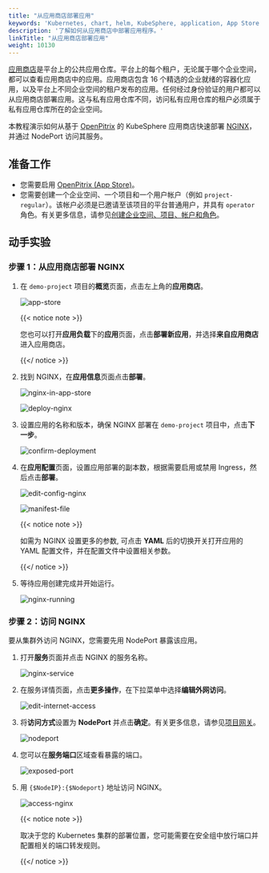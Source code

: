 ```yaml
---
title: "从应用商店部署应用"
keywords: 'Kubernetes, chart, helm, KubeSphere, application, App Store'
description: '了解如何从应用商店中部署应用程序。'
linkTitle: "从应用商店部署应用"
weight: 10130
---
```


[应用商店](../../../application-store/)是平台上的公共应用仓库。平台上的每个租户，无论属于哪个企业空间，都可以查看应用商店中的应用。应用商店包含 16 个精选的企业就绪的容器化应用，以及平台上不同企业空间的租户发布的应用。任何经过身份验证的用户都可以从应用商店部署应用。这与私有应用仓库不同，访问私有应用仓库的租户必须属于私有应用仓库所在的企业空间。

本教程演示如何从基于 [OpenPitrix](https://github.com/openpitrix/openpitrix) 的 KubeSphere 应用商店快速部署 [NGINX](https://www.nginx.com/)，并通过 NodePort 访问其服务。

## 准备工作

- 您需要启用 [OpenPitrix (App Store)](../../../pluggable-components/app-store/)。
- 您需要创建一个企业空间、一个项目和一个用户帐户（例如 `project-regular`）。该帐户必须是已邀请至该项目的平台普通用户，并具有 `operator` 角色。有关更多信息，请参见[创建企业空间、项目、帐户和角色](../../../quick-start/create-workspace-and-project/)。

## 动手实验

### 步骤 1：从应用商店部署 NGINX

1. 在 `demo-project` 项目的**概览**页面，点击左上角的**应用商店**。

   ![app-store](/images/docs/zh-cn/project-user-guide/applications/deploy-apps-from-app-store/app-store.jpg)

   {{< notice note >}}

   您也可以打开**应用负载**下的**应用**页面，点击**部署新应用**，并选择**来自应用商店**进入应用商店。

   {{</ notice >}} 

2. 找到 NGINX，在**应用信息**页面点击**部署**。

   ![nginx-in-app-store](/images/docs/zh-cn/project-user-guide/applications/deploy-apps-from-app-store/nginx-in-app-store.jpg)

   ![deploy-nginx](/images/docs/zh-cn/project-user-guide/applications/deploy-apps-from-app-store/deploy-nginx.jpg)

3. 设置应用的名称和版本，确保 NGINX 部署在 `demo-project` 项目中，点击**下一步**。

   ![confirm-deployment](/images/docs/zh-cn/project-user-guide/applications/deploy-apps-from-app-store/confirm-deployment.jpg)

4. 在**应用配置**页面，设置应用部署的副本数，根据需要启用或禁用 Ingress，然后点击**部署**。

   ![edit-config-nginx](/images/docs/zh-cn/project-user-guide/applications/deploy-apps-from-app-store/edit-config-nginx.jpg)

   ![manifest-file](/images/docs/zh-cn/project-user-guide/applications/deploy-apps-from-app-store/manifest-file.jpg)

   {{< notice note >}}

   如需为 NGINX 设置更多的参数, 可点击 **YAML** 后的切换开关打开应用的 YAML 配置文件，并在配置文件中设置相关参数。 

   {{</ notice >}}

5. 等待应用创建完成并开始运行。

   ![nginx-running](/images/docs/zh-cn/project-user-guide/applications/deploy-apps-from-app-store/nginx-running.jpg)

### 步骤 2：访问 NGINX

要从集群外访问 NGINX，您需要先用 NodePort 暴露该应用。

1. 打开**服务**页面并点击 NGINX 的服务名称。

   ![nginx-service](/images/docs/zh-cn/project-user-guide/applications/deploy-apps-from-app-store/nginx-service.jpg)

2. 在服务详情页面，点击**更多操作**，在下拉菜单中选择**编辑外网访问**。

   ![edit-internet-access](/images/docs/zh-cn/project-user-guide/applications/deploy-apps-from-app-store/edit-internet-access.jpg)

3. 将**访问方式**设置为 **NodePort** 并点击**确定**。有关更多信息，请参见[项目网关](../../../project-administration/project-gateway/)。

   ![nodeport](/images/docs/zh-cn/project-user-guide/applications/deploy-apps-from-app-store/nodeport.jpg)

4. 您可以在**服务端口**区域查看暴露的端口。

   ![exposed-port](/images/docs/zh-cn/project-user-guide/applications/deploy-apps-from-app-store/exposed-port.jpg)

5. 用 `{$NodeIP}:{$Nodeport}` 地址访问 NGINX。

   ![access-nginx](/images/docs/zh-cn/project-user-guide/applications/deploy-apps-from-app-store/access-nginx.jpg)

   {{< notice note >}}

   取决于您的 Kubernetes 集群的部署位置，您可能需要在安全组中放行端口并配置相关的端口转发规则。

   {{</ notice >}} 